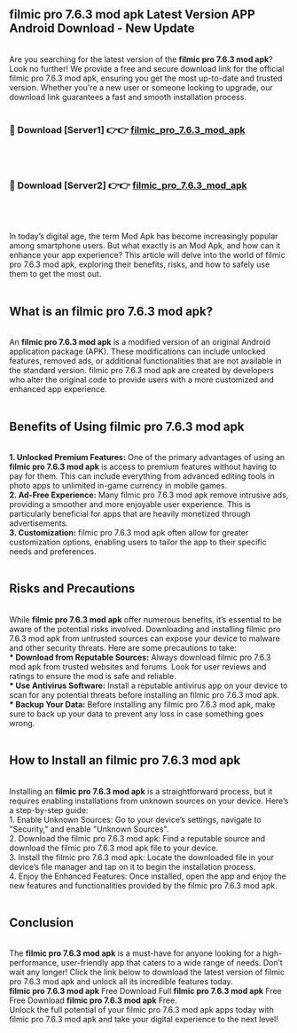 ## filmic pro 7.6.3 mod apk Latest Version APP Android Download - New Update
<br>
Are you searching for the latest version of the <strong>filmic pro 7.6.3 mod apk</strong>? Look no further! We provide a free and secure download link for the official filmic pro 7.6.3 mod apk, ensuring you get the most up-to-date and trusted version. Whether you're a new user or someone looking to upgrade, our download link guarantees a fast and smooth installation process.
<br>
<br>
<h3>🔴 Download [Server1] 👉👉 <a href="https://modyolo.store/filmic+pro+7.6.3+mod+apk">filmic_pro_7.6.3_mod_apk</a></h3><br>
<br>
<h3>🔴 Download [Server2] 👉👉 <a href="https://modyolo.store/filmic+pro+7.6.3+mod+apk">filmic_pro_7.6.3_mod_apk</a></h3><br>
<br>
<br>
In today’s digital age, the term Mod Apk has become increasingly popular among smartphone users. But what exactly is an Mod Apk, and how can it enhance your app experience? This article will delve into the world of filmic pro 7.6.3 mod apk, exploring their benefits, risks, and how to safely use them to get the most out.
<br>
<br>
<h2>What is an filmic pro 7.6.3 mod apk?</h2>
<br>
An <strong>filmic pro 7.6.3 mod apk</strong> is a modified version of an original Android application package (APK). These modifications can include unlocked features, removed ads, or additional functionalities that are not available in the standard version. filmic pro 7.6.3 mod apk are created by developers who alter the original code to provide users with a more customized and enhanced app experience.
<br>
<br>
<h2>Benefits of Using filmic pro 7.6.3 mod apk</h2>
<br>
<strong> 1. Unlocked Premium Features:</strong> One of the primary advantages of using an <strong>filmic pro 7.6.3 mod apk</strong> is access to premium features without having to pay for them. This can include everything from advanced editing tools in photo apps to unlimited in-game currency in mobile games.
<br>
<strong> 2. Ad-Free Experience:</strong> Many filmic pro 7.6.3 mod apk remove intrusive ads, providing a smoother and more enjoyable user experience. This is particularly beneficial for apps that are heavily monetized through advertisements.
<br>
<strong> 3. Customization:</strong> filmic pro 7.6.3 mod apk often allow for greater customization options, enabling users to tailor the app to their specific needs and preferences.
<br>
<br>
<h2>Risks and Precautions</h2>
<br>
While <strong>filmic pro 7.6.3 mod apk</strong> offer numerous benefits, it’s essential to be aware of the potential risks involved. Downloading and installing filmic pro 7.6.3 mod apk from untrusted sources can expose your device to malware and other security threats. Here are some precautions to take:
<br>
<strong> * Download from Reputable Sources:</strong> Always download filmic pro 7.6.3 mod apk from trusted websites and forums. Look for user reviews and ratings to ensure the mod is safe and reliable.
<br>
<strong> * Use Antivirus Software:</strong> Install a reputable antivirus app on your device to scan for any potential threats before installing an filmic pro 7.6.3 mod apk.
<br>
<strong> * Backup Your Data:</strong> Before installing any filmic pro 7.6.3 mod apk, make sure to back up your data to prevent any loss in case something goes wrong.
<br>
<br>
<h2>How to Install an filmic pro 7.6.3 mod apk</h2>
<br>
Installing an <strong>filmic pro 7.6.3 mod apk</strong> is a straightforward process, but it requires enabling installations from unknown sources on your device. Here’s a step-by-step guide:
<br>
 1. Enable Unknown Sources: Go to your device’s settings, navigate to "Security," and enable "Unknown Sources".
<br>
 2. Download the filmic pro 7.6.3 mod apk: Find a reputable source and download the filmic pro 7.6.3 mod apk file to your device.
<br>
 3. Install the filmic pro 7.6.3 mod apk: Locate the downloaded file in your device’s file manager and tap on it to begin the installation process.
<br>
 4. Enjoy the Enhanced Features: Once installed, open the app and enjoy the new features and functionalities provided by the filmic pro 7.6.3 mod apk.
<br>
<br>
<h2><strong>Conclusion</strong></h2>
<br>
The <strong>filmic pro 7.6.3 mod apk</strong> is a must-have for anyone looking for a high-performance, user-friendly app that caters to a wide range of needs. Don’t wait any longer! Click the link below to download the latest version of filmic pro 7.6.3 mod apk and unlock all its incredible features today.
<br>
<strong>filmic pro 7.6.3 mod apk</strong> Free Download Full <strong>filmic pro 7.6.3 mod apk</strong> Free Free Download <strong>filmic pro 7.6.3 mod apk</strong> Free.
<br>
Unlock the full potential of your filmic pro 7.6.3 mod apk apps today with filmic pro 7.6.3 mod apk and take your digital experience to the next level!